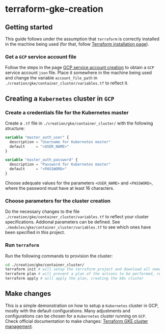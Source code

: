 # terraform-gke-creation


## Getting started
This guide follows under the assumption that `terraform` is correctly installed in the machine being used (for that, follow [Terraform installation page](https://learn.hashicorp.com/terraform/getting-started/install.html)).

### Get a `GCP` service account file

Follow the steps in the page [GCP service account creation](https://console.cloud.google.com/apis/credentials/serviceaccountkey) to obtain a `GCP` service account `json` file. Place it somewhere in the machine being used and change the variable `account_file_path` in `./creation/gke/container_cluster/variables.tf` to reflect it.

## Creating a `Kubernetes` cluster in `GCP`

### Create a credentials file for the Kubernetes master

Create a `.tf` file in `./creation/gke/container_cluster/` with the following structure:

```terraform
variable "master_auth_user" {
  description = "Username for Kubernetes master"
  default     = "<USER_NAME>"
}

variable "master_auth_password" {
  description = "Password for Kubernetes master"
  default     = "<PASSWORD>"
}
```

Choose adequate values for the parameters `<USER_NAME>` and `<PASSWORD>`, where the password must have at least 16 characters.

### Choose parameters for the cluster creation
Do the necessary changes to the file `./creation/gke/container_cluster/variables.tf` to reflect your cluster specifications. Addional parameters can be defined. See `./modules/gke/container_cluster/variables.tf` to see which ones have been specified in this project.

###  Run `terraform`

Run the following commands to provision the cluster:
```sh
cd ./creation/gke/container_cluster/
terraform init # will setup the terraform project and download all needed dependencies
terraform plan # will present a plan of the actions to be performed, review the output before creating the cluster
terraform apply # will apply the plan, creating the k8s cluster
```

## Make changes

This is a simple demonstration on how to setup a `Kubernetes` cluster in GCP, mostly with the default configurations. Many adjustments and configurations can be chosen for a `Kubernetes` cluster running on `GCP`. Check official documentation to make changes: [Terraform GKE cluster management](https://www.terraform.io/docs/providers/google/r/container_cluster.html).